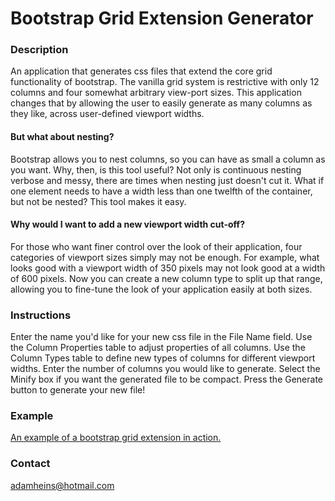 # Bootstrap Grid Extension Generator

### Description
An application that generates css files that extend the core grid functionality of bootstrap. The vanilla grid system is restrictive with only 12 columns and four somewhat arbitrary view-port sizes. This application changes that by allowing the user to easily generate as many columns as they like, across user-defined viewport widths.

#### But what about nesting?
Bootstrap allows you to nest columns, so you can have as small a column as you want. Why, then, is this tool useful?
Not only is continuous nesting verbose and messy, there are times when nesting just doesn't cut it. What if one element needs to have a width less than one twelfth of the container, but not be nested? This tool makes it easy.

#### Why would I want to add a new viewport width cut-off?
For those who want finer control over the look of their application, four categories of viewport sizes simply may not be enough. For example, what looks good with a viewport width of 350 pixels may not look good at a width of 600 pixels. Now you can create a new column type to split up that range, allowing you to fine-tune the look of your application easily at both sizes.

### Instructions
Enter the name you'd like for your new css file in the File Name field. Use the Column Properties table to adjust properties of all columns. Use the Column Types table to define new types of columns for different viewport widths. Enter the number of columns you would like to generate. Select the Minify box if you want the generated file to be compact. Press the Generate button to generate your new file!

### Example
[An example of a bootstrap grid extension in action.](http://adamheins.github.io/BootstrapGridExtensionGenerator/)

### Contact
adamheins@hotmail.com